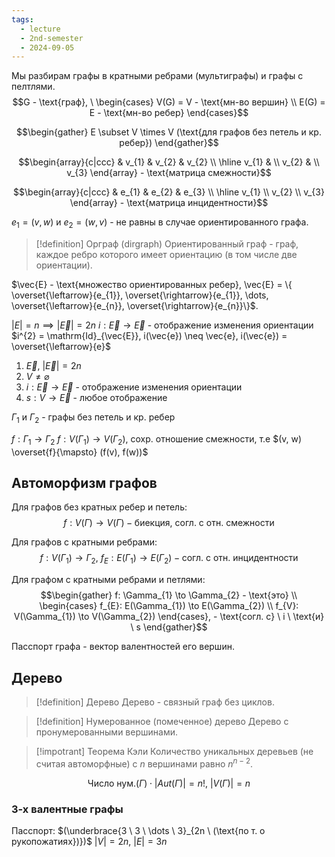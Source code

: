 ```yaml
---
tags:
  - lecture
  - 2nd-semester
  - 2024-09-05
---
```

Мы разбирам графы в кратными ребрами (мультиграфы) и графы с пелтлями.
$$G - \text{граф}, \ \begin{cases}
V(G) = V - \text{мн-во вершин} \\
E(G) = E - \text{мн-во ребер}
\end{cases}$$

$$\begin{gather}
E \subset V \times V (\text{для графов без петель и кр. ребер})
\end{gather}$$

$$\begin{array}{c|ccc}
 & v_{1} & v_{2} & v_{2} \\
\hline v_{1} &  \\
v_{2} &  \\
v_{3}
\end{array} - \text{матрица смежности}$$

$$\begin{array}{c|ccc}
 & e_{1} & e_{2} & e_{3} \\
\hline v_{1} \\
v_{2} \\
v_{3}
\end{array} - \text{матрица инцидентности}$$

$e_{1} = (v, w)$ и $e_{2} = (w, v)$ - не равны в случае ориентированного графа.

> [!definition] Орграф (dirgraph)
> Ориентированный граф - граф, каждое ребро которого имеет ориентацию (в том числе две ориентации).

$\vec{E} - \text{множество ориентированных ребер}, \vec{E} = \{ \overset{\leftarrow}{e_{1}}, \overset{\rightarrow}{e_{1}}, \dots, \overset{\leftarrow}{e_{n}}, \overset{\rightarrow}{e_{n}}\}$.

$|E| = n \implies |\vec{E}| = 2n$
$i: \vec{E} \to \vec{E}$ - отображение изменения ориентации
$i^{2} = \mathrm{Id}_{\vec{E}}, i(\vec{e}) \neq \vec{e}, i(\vec{e}) = \overset{\leftarrow}{e}$

1. $\vec{E}$, $|\vec{E}| = 2n$
2. $V \neq \varnothing$
3. $i: \vec{E} \to \vec{E}$ - отображение изменения ориентации
4. $s: V \to \vec{E}$ - любое отображение

$\Gamma_{1}$ и $\Gamma_{2}$ - графы без петель и кр. ребер

$f: \Gamma_{1} \to \Gamma_{2}$
$f: V(\Gamma_{1}) \to V(\Gamma_{2})$, сохр. отношение смежности, т.е $(v, w) \overset{f}{\mapsto} (f(v), f(w))$

## Автоморфизм графов

Для графов без кратных ребер и петель:
$$f: V(\Gamma) \to V(\Gamma) - \text{биекция, согл. с отн. смежности}$$

Для графов с кратными ребрами:
$$f: V(\Gamma_{1}) \to \Gamma_{2}, \ f_{E}: E(\Gamma_{1}) \to E(\Gamma_{2}) - \text{согл. с отн. инцидентности}$$

Для графом с кратными ребрами и петлями:
$$\begin{gather}
f: \Gamma_{1} \to \Gamma_{2} - \text{это} \\
\begin{cases}
f_{E}: E(\Gamma_{1}) \to E(\Gamma_{2}) \\
f_{V}: V(\Gamma_{1}) \to V(\Gamma_{2})
\end{cases}, - \text{согл. с} \ i \ \text{и} \ s
\end{gather}$$

Пасспорт графа - вектор валентностей его вершин.

## Дерево

> [!definition] Дерево
> Дерево - связный граф без циклов.

> [!definition] Нумерованное (помеченное) дерево
> Дерево с пронумерованными вершинами.

> [!impotrant] Теорема Кэли
> Количество уникальных деревьев (не считая автоморфные) с $n$ вершинами равно $n^{n-2}$.

$$\text{Число нум.}(\Gamma) \cdot |Aut(\Gamma)| = n!, \ |V(\Gamma)| = n$$

### 3-х валентные графы

Пасспорт: $(\underbrace{3 \ 3 \ \dots \ 3}_{2n \ (\text{по т. о рукопожатиях})})$
$|V| = 2n, \ |E| = 3n$

